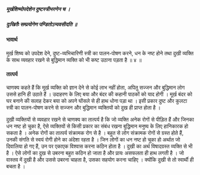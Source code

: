 ##### मूर्खशिष्योपदेशेन दुष्टस्त्रीभरणेन च ।
##### दुःखितैः सम्प्रयोगेण पण्डितोऽप्यवसीदति ॥

#### भावार्थ

मुर्ख शिष्य को उपदेश देने, दुष्ट-व्यभिचारिणी स्त्री का पालन-पोषण करने, धन के नष्ट होने तथा दुखी व्यक्ति के साथ व्यवहार रखने से बुद्धिमान व्यक्ति को भी कष्ट उठाना पड़ता है ॥ ४ ॥

#### तात्पर्य

चाणक्य कहते हैं कि मूर्ख व्यक्ति को ज्ञान देने से कोई लाभ नहीं होता, अपितु सज्जन और बुद्धिमान लोग उससे हानि ही उठाते हैं । उदाहरण के लिए बया और बंदर की कहानी पाठकों को याद होगी । मूर्ख बंदर को घर बनाने की सलाह देकर बया को अपने घोंसले से ही हाथ धोना पड़ा था । इसी प्रकार दुष्ट और कुलटा स्त्री का पालन-पोषण करने से सज्जन और बुद्धिमान व्यक्तियों को दुख ही प्राप्त होता है ।

दुखी व्यक्तियों से व्यवहार रखने से चाणक्य का तात्पर्य है कि जो व्यक्ति अनेक रोगों से पीड़ित हैं और जिनका धन नष्ट हो चुका है, ऐसे व्यक्तियों से किसी प्रकार का संबंध रखना बुद्धिमान मनुष्य के लिए हानिकारक हो सकता है । अनेक रोगों का तात्पर्य संक्रामक रोग से है । बहुत से लोग संक्रामक रोगों से ग्रस्त होते हैं, उनकी संगति से स्वयं रोगी होने का अंदेशा रहता है । जिन लोगों का धन नष्ट हो चुका हो अर्थात जो दिवालिया हो गए हैं, उन पर एकाएक विश्वास करना कठिन होता है । दुखी का अर्थ विषादग्रस्त व्यक्ति से भी है । ऐसे लोगों का दुख से उबरना बहुत कठिन हो जाता है और प्रायः असफलता ही हाथ लगती है । जो वास्तव में दुखी है और उससे उबरना चाहता है, उसका सहयोग करना चाहिए । क्योंकि दुखी से तो स्वार्थी ही बचता है ।